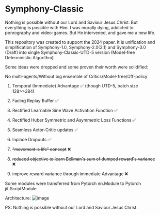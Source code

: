 # Symphony-Classic

Nothing is possible without our Lord and Saviour Jesus Christ. But everything is possible with Him. I was morally dying, addicted to ponrography and video-games. But He intervened, and gave me a new life.

This repository was created to support the 2024 paper.
It is unification and simplification of Symphony-1.0, Symphony-2.0(2.1) and Symphony-3.0 (Draft) into single Symphony-Classic-UTD-5 version (Model-free Deterministic Algorithm)

Some ideas were dropped and some proven their worth were solidified:

No multi-agents/Without big ensemble of Critics/Model-free/Off-policy

1. Temporal (Immediate) Advantage ✅ (though UTD-5, batch size 128>>384)
2. Fading Replay Buffer ✅
3. Rectified Learnable Sine Wave Activation Function ✅
4. Rectified Huber Symmetric and Asymmetric Loss Functions ✅
5. Seamless Actor-Critic updates ✅
6. Inplace Dropouts ✅

1. <del>"movement is life" concept</del> ❌
2. <del>reduced objective to learn Bellman's sum of dumped reward's variance</del> ❌
3. <del>improve reward variance through immediate Advantage</del> ❌

Some modules were transferred from Pytorch nn.Module to Pytorch jit.ScriptModule.

Architecture:
![image](https://github.com/timurgepard/Symphony-Classic/assets/13238473/459a9e9b-250f-467c-ad04-4d7e76d0f8c7)

PS: Nothing is possible without our Lord and Saviour Jesus Christ.
